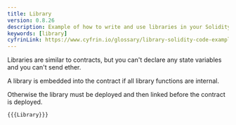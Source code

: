 ```yaml
---
title: Library
version: 0.8.26
description: Example of how to write and use libraries in your Solidity code
keywords: [library]
cyfrinLink: https://www.cyfrin.io/glossary/library-solidity-code-example
---
```


Libraries are similar to contracts, but you can't declare any state variables and
you can't send ether.

A library is embedded into the contract if all library functions are internal.

Otherwise the library must be deployed and then linked before the contract is deployed.

```solidity
{{{Library}}}
```
